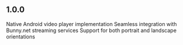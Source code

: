 ## 1.0.0

Native Android video player implementation
Seamless integration with Bunny.net streaming services
Support for both portrait and landscape orientations
